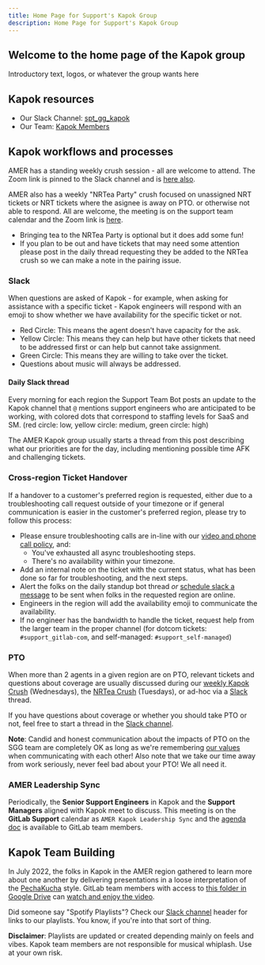 ```yaml
---
title: Home Page for Support's Kapok Group
description: Home Page for Support's Kapok Group
---
```


<!-- Search for all occurrences of NAME and replace them with the group's name.
     Search for all occurrences of URL HERE and replace them with the appropriate url -->

## Welcome to the home page of the Kapok group

Introductory text, logos, or whatever the group wants here

## Kapok resources

- Our Slack Channel: [spt_gg_kapok](https://gitlab.slack.com/archives/C03C6JQV3EZ)
- Our Team: [Kapok Members](https://gitlab-com.gitlab.io/support/team/sgg.html?search=kapok)

## Kapok workflows and processes

AMER has a standing weekly crush session - all are welcome to attend.
The Zoom link is pinned to the Slack channel and is [here also](https://gitlab.zoom.us/j/92473190934).

AMER also has a weekly "NRTea Party" crush focused on unassigned NRT tickets or NRT tickets where the asignee is away on PTO.
or otherwise not able to respond. All are welcome, the meeting is on the support team calendar and the Zoom link is [here](https://gitlab.zoom.us/j/96714467017).

- Bringing tea to the NRTea Party is optional but it does add some fun!
- If you plan to be out and have tickets that may need some attention please post in the daily thread requesting they be added to the NRTea crush so we can make a note in the pairing issue.

### Slack

When questions are asked of Kapok - for example, when asking for assistance with a specific ticket - Kapok engineers will respond with an emoji to show whether we have availability for the specific ticket or not.

- Red Circle: This means the agent doesn't have capacity for the ask.
- Yellow Circle: This means they can help but have other tickets that need to be addressed first or can help but cannot take assignment.
- Green Circle: This means they are willing to take over the ticket.
- Questions about music will always be addressed.

#### Daily Slack thread

Every morning for each region the Support Team Bot posts an update to the Kapok channel that `@` mentions support engineers who are anticipated to be working, with colored dots that correspond to staffing levels for SaaS and SM. (red circle: low, yellow circle: medium, green circle: high)

The AMER Kapok group usually starts a thread from this post describing what our priorities are for the day, including mentioning possible time AFK and challenging tickets.

### Cross-region Ticket Handover

If a handover to a customer's preferred region is requested, either due to a troubleshooting call request outside of your timezone or if general communication is easier in the customer's preferred region, please try to follow this process:

- Please ensure troubleshooting calls are in-line with our [video and phone call policy](https://about.gitlab.com/support/#phone-and-video-call-support), and:
  - You've exhausted all async troubleshooting steps.
  - There's no availability within your timezone.
- Add an internal note on the ticket with the current status, what has been done so far for troubleshooting, and the next steps.
- Alert the folks on the daily standup bot thread *or* [schedule slack a message](https://slack.com/help/articles/1500012915082-Schedule-messages-to-send-later) to be sent when folks in the requested region are online.
- Engineers in the region will add the availability emoji to communicate the availability.
- If no engineer has the bandwidth to handle the ticket, request help from the larger team in the proper channel (for dotcom tickets: `#support_gitlab-com`, and self-managed: `#support_self-managed`)

### PTO

When more than 2 agents in a given region are on PTO, relevant tickets and questions about coverage are usually discussed during our [weekly Kapok Crush](https://gitlab.zoom.us/j/92473190934) (Wednesdays), the [NRTea Crush](https://gitlab.zoom.us/j/96714467017) (Tuesdays), or ad-hoc via a [Slack](https://gitlab.slack.com/archives/C03C6JQV3EZ) thread.

If you have questions about coverage or whether you should take PTO or not, feel free to start a thread in the [Slack channel](https://gitlab.slack.com/archives/C03C6JQV3EZ).

**Note**: Candid and honest communication about the impacts of PTO on the SGG team are completely OK as long as we're remembering [our values](https://about.gitlab.com/handbook/values/) when communicating with each other! Also note that we take our time away from work seriously, never feel bad about your PTO! We all need it.

### AMER Leadership Sync

Periodically, the **Senior Support Engineers** in Kapok and the **Support Managers** aligned with Kapok meet to discuss. This meeting is on the **GitLab Support** calendar as `AMER Kapok Leadership Sync` and the [agenda doc](https://docs.google.com/document/d/1yQPkjHv8BA72bN0vWAnN7BzSlGsBOB1pcx6nnc_u-eE/edit) is available to GitLab team members. 

## Kapok Team Building

In July 2022, the folks in Kapok in the AMER region gathered to learn more about one another by delivering presentations in a loose interpretation of the [PechaKucha](https://www.pechakucha.com/) style. GitLab team members with access to [this folder in Google Drive](https://drive.google.com/drive/folders/1csUbGWeu9yBZ1TilTl-Gu3P1SZ2B9IB4?usp=sharing) can [watch and enjoy the video](https://drive.google.com/file/d/1aYfFsiYie9lRnC9fEdWDL7FdIALfkh8G/view?usp=sharing).

Did someone say "Spotify Playlists"? Check our [Slack channel](https://gitlab.slack.com/archives/C03C6JQV3EZ) header for links to our playlists. You know, if you're into that sort of thing.

**Disclaimer**: Playlists are updated or created depending mainly on feels and vibes. Kapok team members are not responsible for musical whiplash. Use at your own risk.
